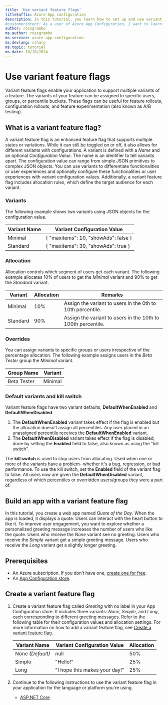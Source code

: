 ```yaml
---
title: 'Use variant feature flags'
titleSuffix: Azure App configuration
description: In this tutorial, you learn how to set up and use variant feature flags in an App Configuration
#customerintent: As a user of Azure App Configuration, I want to learn how I can use variants and variant feature flags in my application.
author: rossgrambo
ms.author: rossgrambo
ms.service: azure-app-configuration
ms.devlang: csharp
ms.topic: tutorial
ms.date: 10/18/2024
---
```


# Use variant feature flags

Variant feature flags enable your application to support multiple variants of a feature. The variants of your feature can be assigned to specific users, groups, or percentile buckets. These flags can be useful for feature rollouts, configuration rollouts, and feature experimentation (also known as A/B testing).

## What is a variant feature flag?

A variant feature flag is an enhanced feature flag that supports multiple states or variations. While it can still be toggled on or off, it also allows for different variants with configurations. A variant is defined with a *Name* and an optional *Configuration Value*. The name is an identifier to tell variants apart. The configuration value can range from simple JSON primitives to complex JSON objects. You can use variants to differentiate functionalities or user experiences and optionally configure these functionalities or user experiences with variant configuration values. Additionally, a variant feature flag includes allocation rules, which define the target audience for each variant.

### Variants

The following example shows two variants using JSON objects for the configuration value.

| Variant Name | Variant Configuration Value |
|---|---|
| Minimal | { "maxitems": 10, "showAds": false } |
| Standard | { "maxitems": 30, "showAds": true } |

### Allocation

Allocation controls which segment of users get each variant. The following example allocates 10% of users to get the *Minimal* variant and 90% to get the *Standard* variant.

| Variant | Allocation | Remarks |
|---|---|---|
| Minimal | 10% | Assign the variant to users in the 0th to 10th percentile. |
| Standard | 90% | Assign the variant to users in the 10th to 100th percentile. |

### Overrides

You can assign variants to specific groups or users irrespective of the percentage allocation. The following example assigns users in the *Beta Tester* group the *Minimal* variant.

| Group Name | Variant |
|---|---|
| Beta Tester | Minimal |

### Default variants and kill switch

Variant feature flags have two variant defaults, **DefaultWhenEnabled** and **DefaultWhenDisabled**. 
1. The **DefaultWhenEnabled** variant takes effect if the flag is enabled but the allocation doesn't assign all percentiles. Any user placed in an unassigned percentile receives the **DefaultWhenEnabled** variant.
1. The **DefaultWhenDisabled** variant takes effect if the flag is disabled, done by setting the **Enabled** field to false, also known as using the "kill switch". 

The **kill switch** is used to stop users from allocating. Used when one or more of the variants have a problem- whether it's a bug, regression, or bad performance. To use the kill switch, set the **Enabled** field of the variant flag to false. All users now are given the **DefaultWhenDisabled** variant, regardless of which percentiles or overridden users/groups they were a part of.

## Build an app with a variant feature flag

In this tutorial, you create a web app named _Quote of the Day_. When the app is loaded, it displays a quote. Users can interact with the heart button to like it. To improve user engagement, you want to explore whether a personalized greeting message increases the number of users who like the quote. Users who receive the _None_ variant see no greeting. Users who receive the _Simple_ variant get a simple greeting message. Users who receive the _Long_ variant get a slightly longer greeting.

## Prerequisites

* An Azure subscription. If you don’t have one, [create one for free](https://azure.microsoft.com/free/).
* An [App Configuration store](./quickstart-azure-app-configuration-create.md).

## Create a variant feature flag

1. Create a variant feature flag called *Greeting* with no label in your App Configuration store. It includes three variants: *None*, *Simple*, and *Long*, each corresponding to different greeting messages. Refer to the following table for their configuration values and allocation settings. For more information on how to add a variant feature flag, see [Create a variant feature flag](./manage-feature-flags.md#create-a-variant-feature-flag).

    | Variant Name | Variant Configuration Value | Allocation| 
    |---|---|---|
    | None *(Default)* | null | 50% |
    | Simple | "Hello!" | 25% |
    | Long | "I hope this makes your day!" | 25% | 

2. Continue to the following instructions to use the variant feature flag in your application for the language or platform you're using.
    * [ASP.NET Core](./use-variant-feature-flags-aspnet-core.md)
